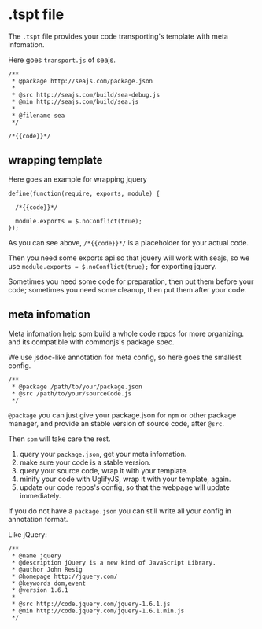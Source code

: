 .tspt file
==========

The `.tspt` file provides your code transporting's template with 
meta infomation.

Here goes `transport.js` of seajs.

    /**
     * @package http://seajs.com/package.json
     *
     * @src http://seajs.com/build/sea-debug.js
     * @min http://seajs.com/build/sea.js
     *
     * @filename sea
     */

    /*{{code}}*/

wrapping template
-----------------

Here goes an example for wrapping jquery

    define(function(require, exports, module) {

      /*{{code}}*/

      module.exports = $.noConflict(true);
    });

As you can see above, `/*{{code}}*/` is a placeholder for your actual code.

Then you need some exports api so that jquery will work with seajs,
so we use `module.exports = $.noConflict(true);` for exporting jquery.

Sometimes you need some code for preparation, then put them before your 
code; sometimes you need some cleanup, then put them after your code.

meta infomation
---------------

Meta infomation help spm build a whole code repos for more organizing. and 
its compatible with commonjs's package spec.

We use jsdoc-like annotation for meta config, so here goes the smallest config.

    /**
     * @package /path/to/your/package.json
     * @src /path/to/your/sourceCode.js
     */

`@package` you can just give your package.json for `npm` or other package 
manager, and provide an stable version of source code, after `@src`.

Then `spm` will take care the rest.

1. query your `package.json`, get your meta infomation.
2. make sure your code is a stable version.
3. query your source code, wrap it with your template.
4. minify your code with UglifyJS, wrap it with your template, again.
5. update our code repos's config, so that the webpage will update immediately.

If you do not have a `package.json` you can still write all your config in 
annotation format.

Like jQuery:

    /**
     * @name jquery
     * @description jQuery is a new kind of JavaScript Library.
     * @author John Resig
     * @homepage http://jquery.com/
     * @keywords dom,event
     * @version 1.6.1
     *
     * @src http://code.jquery.com/jquery-1.6.1.js
     * @min http://code.jquery.com/jquery-1.6.1.min.js
     */

